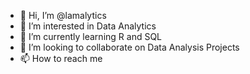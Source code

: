 - 👋 Hi, I’m @lamalytics
- 👀 I’m interested in Data Analytics
- 🌱 I’m currently learning R and SQL
- 💞️ I’m looking to collaborate on Data Analysis Projects
- 📫 How to reach me 

<!---
lamalytics/lamalytics is a ✨ special ✨ repository because its `README.md` (this file) appears on your GitHub profile.
You can click the Preview link to take a look at your changes.
--->
